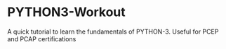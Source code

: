 # PYTHON3-Workout

A quick tutorial to learn the fundamentals of PYTHON-3. Useful for PCEP and PCAP certifications
